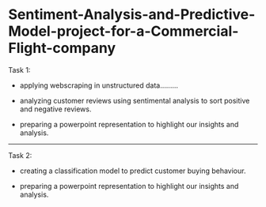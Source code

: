 # Sentiment-Analysis-and-Predictive-Model-project-for-a-Commercial-Flight-company


Task 1:

- applying webscraping in unstructured data.........

- analyzing customer reviews using sentimental analysis to sort positive and negative reviews.

- preparing a powerpoint representation to highlight our insights and analysis.


------------------------------------------------------------------------------------------------------------------------

Task 2:

- creating a classification model to predict customer buying behaviour.

- preparing a powerpoint representation to highlight our insights and analysis.
